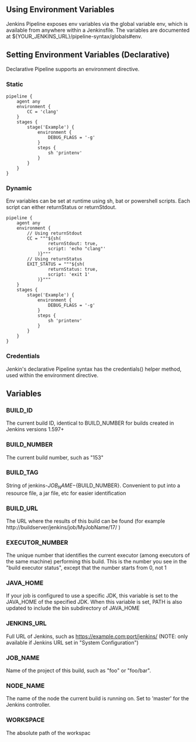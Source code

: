 ## Using Environment Variables

Jenkins Pipeline exposes env variables via the global variable env, which is available from anywhere within a Jenkinsfile. The variables are documented at ${YOUR_JENKINS_URL}/pipeline-syntax/globals#env.

## Setting Environment Variables (Declarative)

Declarative Pipeline supports an environment directive.

### Static

```jenkinsfile
pipeline {
    agent any
    environment {
        CC = 'clang'
    }
    stages {
        stage('Example') {
            environment {
                DEBUG_FLAGS = '-g'
            }
            steps {
                sh 'printenv'
            }
        }
    }
}
```

### Dynamic

Env variables can be set at runtime using sh, bat or powershell scripts. Each script can either returnStatus or returnStdout.

```jenkinsfile
pipeline {
    agent any
    environment {
        // Using returnStdout
        CC = """${sh(
                returnStdout: true,
                script: 'echo "clang"'
            )}"""
        // Using returnStatus
        EXIT_STATUS = """${sh(
                returnStatus: true,
                script: 'exit 1'
            )}"""
    }
    stages {
        stage('Example') {
            environment {
                DEBUG_FLAGS = '-g'
            }
            steps {
                sh 'printenv'
            }
        }
    }
}
```

### Credentials

Jenkin's declarative Pipeline syntax has the credentials() helper method, used within the environment directive.

## Variables

### BUILD_ID

The current build ID, identical to BUILD_NUMBER for builds created in Jenkins versions 1.597+

### BUILD_NUMBER

The current build number, such as "153"

### BUILD_TAG

String of jenkins-${JOB_NAME}-${BUILD_NUMBER}. Convenient to put into a resource file, a jar file, etc for easier identification

### BUILD_URL

The URL where the results of this build can be found (for example http://buildserver/jenkins/job/MyJobName/17/ )

### EXECUTOR_NUMBER

The unique number that identifies the current executor (among executors of the same machine) performing this build. This is the number you see in the "build executor status", except that the number starts from 0, not 1

### JAVA_HOME

If your job is configured to use a specific JDK, this variable is set to the JAVA_HOME of the specified JDK. When this variable is set, PATH is also updated to include the bin subdirectory of JAVA_HOME

### JENKINS_URL

Full URL of Jenkins, such as https://example.com:port/jenkins/ (NOTE: only available if Jenkins URL set in "System Configuration")

### JOB_NAME

Name of the project of this build, such as "foo" or "foo/bar".

### NODE_NAME

The name of the node the current build is running on. Set to 'master' for the Jenkins controller.

### WORKSPACE

The absolute path of the workspac
